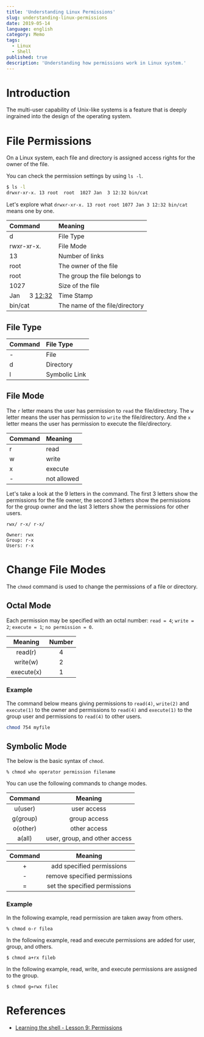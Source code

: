 ```yaml
---
title: 'Understanding Linux Permissions'
slug: understanding-linux-permissions
date: 2019-05-14
language: english
category: Memo
tags:
  - Linux
  - Shell
published: true
description: 'Understanding how permissions work in Linux system.'
---
```


# Introduction

The multi-user capability of Unix-like systems is a feature that is deeply ingrained into the design of the operating system.

# File Permissions

On a Linux system, each file and directory is assigned access rights for the owner of the file.

You can check the permission settings by using `ls -l`.

```bash
$ ls -l
drwxr-xr-x. 13 root  root  1027 Jan  3 12:32 bin/cat
```

Let's explore what `drwxr-xr-x. 13 root root 1077 Jan 3 12:32 bin/cat` means one by one.

| Command               | Meaning                        |
| :-------------------- | :----------------------------- |
| d                     | File Type                      |
| rwxr-xr-x.            | File Mode                      |
| 13                    | Number of links                |
| root                  | The owner of the file          |
| root                  | The group the file belongs to  |
| 1027                  | Size of the file               |
| Jan 　 3 <u>12:32</u> | Time Stamp                     |
| bin/cat               | The name of the file/directory |

## File Type

| Command | File Type     |
| :------ | :------------ |
| -       | File          |
| d       | Directory     |
| l       | Symbolic Link |

## File Mode

The `r` letter means the user has permission to `read` the file/directory. The `w` letter means the user has permission to `write` the file/directory. And the `x` letter means the user has permission to execute the file/directory.

| Command | Meaning     |
| :------ | :---------- |
| r       | read        |
| w       | write       |
| x       | execute     |
| -       | not allowed |

Let's take a look at the 9 letters in the command.
The first 3 letters show the permissions for the file owner, the second 3 letters show the permissions for the group owner and the last 3 letters show the permissions for other users.

```
rwx/ r-x/ r-x/

Owner: rwx
Group: r-x
Users: r-x
```

# Change File Modes

The `chmod` command is used to change the permissions of a file or directory.

## Octal Mode

Each permission may be specified with an octal number: `read = 4`; `write = 2`; `execute = 1`; `no permission = 0`.

| Meaning 　 | Number |
| :--------: | :----: |
|  read(r)   |   4    |
|  write(w)  |   2    |
| execute(x) |   1    |

### Example

The command below means giving permissions to `read(4)`, `write(2)` and `execute(1)` to the owner and permissions to `read(4)` and `execute(1)` to the group user and permissions to `read(4)` to other users.

```bash
chmod 754 myfile
```

## Symbolic Mode

The below is the basic syntax of `chmod`.

```
% chmod who operator permission filename
```

You can use the following commands to change modes.

| Command  |            Meaning            |
| :------: | :---------------------------: |
| u(user)  |          user access          |
| g(group) |         group access          |
| o(other) |         other access          |
|  a(all)  | user, group, and other access |

| Command |            Meaning            |
| :-----: | :---------------------------: |
|    +    |   add specified permissions   |
|    -    | remove specified permissions  |
|    =    | set the specified permissions |

### Example

In the following example, read permission are taken away from others.

```
% chmod o-r filea
```

In the following example, read and execute permissions are added for user, group, and others.

```
$ chmod a+rx fileb
```

In the following example, read, write, and execute permissions are assigned to the group.

```
$ chmod g=rwx filec
```

# References

- [Learning the shell - Lesson 9: Permissions](http://linuxcommand.org/lc3_lts0090.php)
